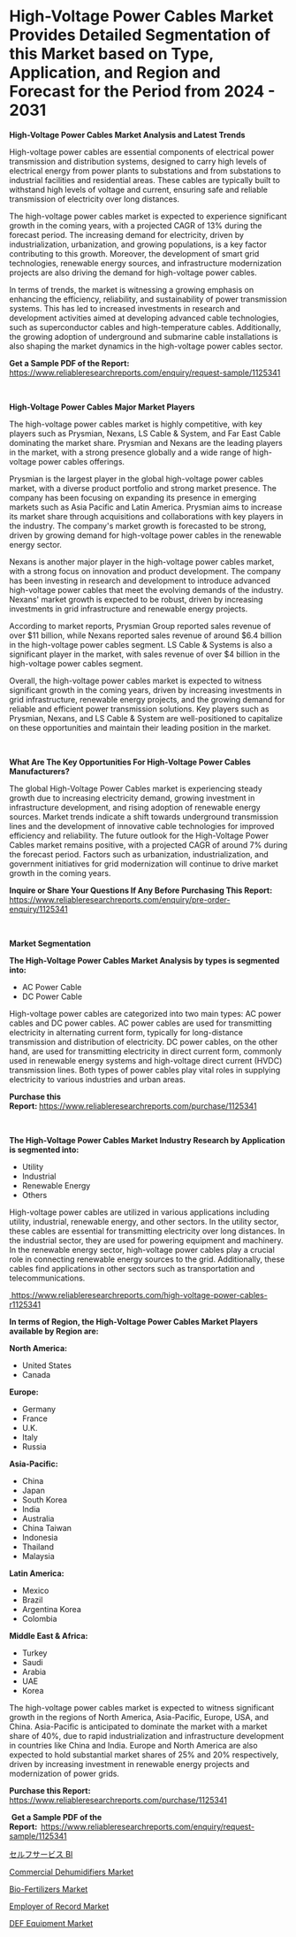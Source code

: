 <p><h1>High-Voltage Power Cables Market Provides Detailed Segmentation of this Market based on Type, Application, and Region and Forecast for the Period from 2024 - 2031</h1></p><p><strong>High-Voltage Power Cables Market Analysis and Latest Trends</strong></p>
<p><p>High-voltage power cables are essential components of electrical power transmission and distribution systems, designed to carry high levels of electrical energy from power plants to substations and from substations to industrial facilities and residential areas. These cables are typically built to withstand high levels of voltage and current, ensuring safe and reliable transmission of electricity over long distances.</p><p>The high-voltage power cables market is expected to experience significant growth in the coming years, with a projected CAGR of 13% during the forecast period. The increasing demand for electricity, driven by industrialization, urbanization, and growing populations, is a key factor contributing to this growth. Moreover, the development of smart grid technologies, renewable energy sources, and infrastructure modernization projects are also driving the demand for high-voltage power cables.</p><p>In terms of trends, the market is witnessing a growing emphasis on enhancing the efficiency, reliability, and sustainability of power transmission systems. This has led to increased investments in research and development activities aimed at developing advanced cable technologies, such as superconductor cables and high-temperature cables. Additionally, the growing adoption of underground and submarine cable installations is also shaping the market dynamics in the high-voltage power cables sector.</p></p>
<p><strong>Get a Sample PDF of the Report:&nbsp;</strong> <a href="https://www.reliableresearchreports.com/enquiry/request-sample/1125341">https://www.reliableresearchreports.com/enquiry/request-sample/1125341</a></p>
<p>&nbsp;</p>
<p><strong>High-Voltage Power Cables Major Market Players</strong></p>
<p><p>The high-voltage power cables market is highly competitive, with key players such as Prysmian, Nexans, LS Cable & System, and Far East Cable dominating the market share. Prysmian and Nexans are the leading players in the market, with a strong presence globally and a wide range of high-voltage power cables offerings.</p><p>Prysmian is the largest player in the global high-voltage power cables market, with a diverse product portfolio and strong market presence. The company has been focusing on expanding its presence in emerging markets such as Asia Pacific and Latin America. Prysmian aims to increase its market share through acquisitions and collaborations with key players in the industry. The company's market growth is forecasted to be strong, driven by growing demand for high-voltage power cables in the renewable energy sector.</p><p>Nexans is another major player in the high-voltage power cables market, with a strong focus on innovation and product development. The company has been investing in research and development to introduce advanced high-voltage power cables that meet the evolving demands of the industry. Nexans' market growth is expected to be robust, driven by increasing investments in grid infrastructure and renewable energy projects.</p><p>According to market reports, Prysmian Group reported sales revenue of over $11 billion, while Nexans reported sales revenue of around $6.4 billion in the high-voltage power cables segment. LS Cable & Systems is also a significant player in the market, with sales revenue of over $4 billion in the high-voltage power cables segment.</p><p>Overall, the high-voltage power cables market is expected to witness significant growth in the coming years, driven by increasing investments in grid infrastructure, renewable energy projects, and the growing demand for reliable and efficient power transmission solutions. Key players such as Prysmian, Nexans, and LS Cable & System are well-positioned to capitalize on these opportunities and maintain their leading position in the market.</p></p>
<p>&nbsp;</p>
<p><strong>What Are The Key Opportunities For High-Voltage Power Cables Manufacturers?</strong></p>
<p><p>The global High-Voltage Power Cables market is experiencing steady growth due to increasing electricity demand, growing investment in infrastructure development, and rising adoption of renewable energy sources. Market trends indicate a shift towards underground transmission lines and the development of innovative cable technologies for improved efficiency and reliability. The future outlook for the High-Voltage Power Cables market remains positive, with a projected CAGR of around 7% during the forecast period. Factors such as urbanization, industrialization, and government initiatives for grid modernization will continue to drive market growth in the coming years.</p></p>
<p><strong>Inquire or Share Your Questions If Any Before Purchasing This Report:</strong> <a href="https://www.reliableresearchreports.com/enquiry/pre-order-enquiry/1125341">https://www.reliableresearchreports.com/enquiry/pre-order-enquiry/1125341</a></p>
<p>&nbsp;</p>
<p><strong>Market Segmentation</strong></p>
<p><strong>The High-Voltage Power Cables Market Analysis by types is segmented into:</strong></p>
<p><ul><li>AC Power Cable</li><li>DC Power Cable</li></ul></p>
<p><p>High-voltage power cables are categorized into two main types: AC power cables and DC power cables. AC power cables are used for transmitting electricity in alternating current form, typically for long-distance transmission and distribution of electricity. DC power cables, on the other hand, are used for transmitting electricity in direct current form, commonly used in renewable energy systems and high-voltage direct current (HVDC) transmission lines. Both types of power cables play vital roles in supplying electricity to various industries and urban areas.</p></p>
<p><strong>Purchase this Report:&nbsp;</strong><a href="https://www.reliableresearchreports.com/purchase/1125341">https://www.reliableresearchreports.com/purchase/1125341</a></p>
<p>&nbsp;</p>
<p><strong>The High-Voltage Power Cables Market Industry Research by Application is segmented into:</strong></p>
<p><ul><li>Utility</li><li>Industrial</li><li>Renewable Energy</li><li>Others</li></ul></p>
<p><p>High-voltage power cables are utilized in various applications including utility, industrial, renewable energy, and other sectors. In the utility sector, these cables are essential for transmitting electricity over long distances. In the industrial sector, they are used for powering equipment and machinery. In the renewable energy sector, high-voltage power cables play a crucial role in connecting renewable energy sources to the grid. Additionally, these cables find applications in other sectors such as transportation and telecommunications.</p></p>
<p><a href="https://www.reliableresearchreports.com/high-voltage-power-cables-r1125341">&nbsp;https://www.reliableresearchreports.com/high-voltage-power-cables-r1125341</a></p>
<p><strong>In terms of Region, the High-Voltage Power Cables Market Players available by Region are:</strong></p>
<p>
    <p> <strong> North America: </strong>
        <ul>
            <li>United States</li>
            <li>Canada</li>
        </ul>
        </p> 
    <p> <strong> Europe: </strong>
        <ul>
            <li>Germany</li>
            <li>France</li>
            <li>U.K.</li>
            <li>Italy</li>
            <li>Russia</li>
        </ul>
        </p> 
    <p> <strong> Asia-Pacific: </strong>
        <ul>
            <li>China</li>
            <li>Japan</li>
            <li>South Korea</li>
            <li>India</li>
            <li>Australia</li>
            <li>China Taiwan</li>
            <li>Indonesia</li>
            <li>Thailand</li>
            <li>Malaysia</li>
        </ul>
        </p> 
    <p> <strong> Latin America: </strong>
        <ul>
            <li>Mexico</li>
            <li>Brazil</li>
            <li>Argentina Korea</li>
            <li>Colombia</li>
        </ul>
        </p> 
    <p> <strong> Middle East & Africa: </strong>
        <ul>
            <li>Turkey</li>
            <li>Saudi</li>
            <li>Arabia</li>
            <li>UAE</li>
            <li>Korea</li>
        </ul>
    </p>
    </p>
<p><p>The high-voltage power cables market is expected to witness significant growth in the regions of North America, Asia-Pacific, Europe, USA, and China. Asia-Pacific is anticipated to dominate the market with a market share of 40%, due to rapid industrialization and infrastructure development in countries like China and India. Europe and North America are also expected to hold substantial market shares of 25% and 20% respectively, driven by increasing investment in renewable energy projects and modernization of power grids.</p></p>
<p><strong>Purchase this Report: </strong><a href="https://www.reliableresearchreports.com/purchase/1125341">https://www.reliableresearchreports.com/purchase/1125341</a></p>
<p>&nbsp;<strong>Get a Sample PDF of the Report:&nbsp;&nbsp;</strong><a href="https://www.reliableresearchreports.com/enquiry/request-sample/1125341">https://www.reliableresearchreports.com/enquiry/request-sample/1125341</a></p>
<p><strong></strong></p>
<p><p><a href="https://github.com/RaeJenkins1952/Market-Research-Report-List-1/blob/main/9124941161374.md">セルフサービス BI</a></p><p><a href="https://github.com/prosalinda88/Market-Research-Report-List-5/blob/main/commercial-dehumidifiers-market.md">Commercial Dehumidifiers Market</a></p><p><a href="https://www.linkedin.com/pulse/bio-fertilizers-market-forecasts-trends-impact-analysis-xepxe">Bio-Fertilizers Market</a></p><p><a href="https://www.linkedin.com/pulse/global-employer-record-market-status-2024-2031-forecast-vvbie">Employer of Record Market</a></p><p><a href="https://github.com/globismark/Market-Research-Report-List-4/blob/main/def-equipment-market.md">DEF Equipment Market</a></p></p>